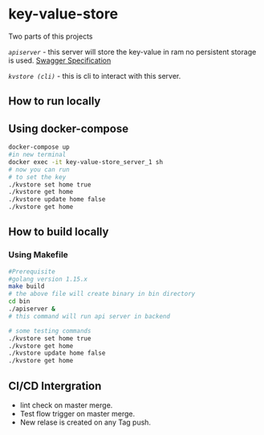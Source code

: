 # key-value-store
Two parts of this projects

*`apiserver`* - this server will store the key-value in ram no persistent storage is used.
[Swagger Specification](swagger.yaml)

*`kvstore (cli)`* - this is cli to interact with this server.



## How to run locally
## Using docker-compose
```sh
docker-compose up
#in new terminal
docker exec -it key-value-store_server_1 sh
# now you can run
# to set the key
./kvstore set home true
./kvstore get home
./kvstore update home false
./kvstore get home
```

## How to build locally
### Using Makefile
```sh
#Prerequisite
#golang version 1.15.x
make build
# the above file will create binary in bin directory
cd bin
./apiserver &
# this command will run api server in backend

# some testing commands
./kvstore set home true
./kvstore get home
./kvstore update home false
./kvstore get home
```

## CI/CD Intergration

- lint check on master merge.
- Test flow trigger on master merge.
- New relase is created on any Tag push.